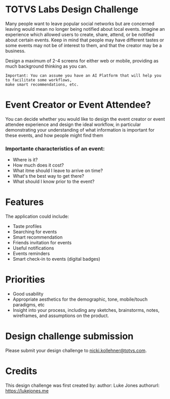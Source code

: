 # TOTVS Labs Design Challenge
Many people want to leave popular social networks but are concerned leaving would mean no longer being notified about local events. Imagine an experience which allowed users to create, share, attend, or be notified about certain events. Keep in mind that people may have different tastes or some events may not be of interest to them, and that the creator may be a business.

Design a maximum of 2-4 screens for either web or mobile, providing as much background thinking as you can.

```
Important: You can assume you have an AI Platform that will help you to facilitate some workflows, 
make smart recommendations, etc.
```

# Event Creator or Event Attendee?
You can decide whether you would like to design the event creator or event attendee experience and design the ideal workflow, in particular demonstrating your understanding of what information is important for these events, and how people might find them

### Importante characteristics of an event:
* Where is it?
* How much does it cost?
* What itme should I leave to arrive on time?
* What's the best way to get there?
* What should I know prior to the event?

# Features

The application could include:
* Taste profiles
* Searching for events
* Smart recommendation
* Friends invitation for events
* Useful notifications
* Events reminders
* Smart check-in to events (digital badges)

# Priorities
* Good usability
* Appropriate aesthetics for the demographic, tone, mobile/touch paradigms, etc
* Insight into your process, including any sketches, brainstorms, notes, wireframes, and assumptions on the product.

# Design challenge submission
Please submit your design challenge to nicki.kollehner@totvs.com.

# Credits
This design challenge was first created by:
author: Luke Jones
authorurl: https://lukejones.me
